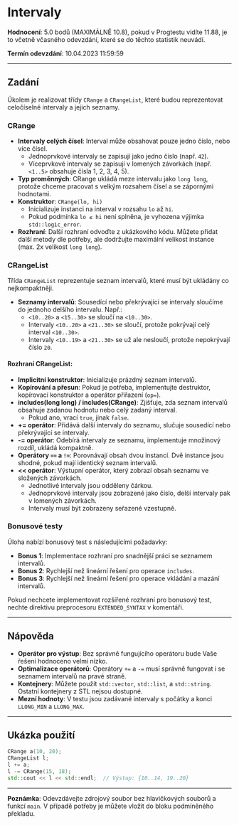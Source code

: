 # Intervaly

**Hodnocení**: 5.0 bodů (MAXIMÁLNĚ 10.8), pokud v Progtestu vidíte 11.88, je to včetně včasného odevzdání, které se do těchto statistik neuvádí.

**Termín odevzdání**: 10.04.2023 11:59:59

---

## Zadání

Úkolem je realizovat třídy `CRange` a `CRangeList`, které budou reprezentovat celočíselné intervaly a jejich seznamy.

### CRange

- **Intervaly celých čísel**: Interval může obsahovat pouze jedno číslo, nebo více čísel. 
  - Jednoprvkové intervaly se zapisují jako jedno číslo (např. `42`).
  - Víceprvkové intervaly se zapisují v lomených závorkách (např. `<1..5>` obsahuje čísla 1, 2, 3, 4, 5).
- **Typ proměnných**: CRange ukládá meze intervalu jako `long long`, protože chceme pracovat s velkým rozsahem čísel a se zápornými hodnotami.
- **Konstruktor**: `CRange(lo, hi)`
  - Inicializuje instanci na interval v rozsahu `lo` až `hi`. 
  - Pokud podmínka `lo ≤ hi` není splněna, je vyhozena výjimka `std::logic_error`.
- **Rozhraní**: Další rozhraní odvoďte z ukázkového kódu. Můžete přidat další metody dle potřeby, ale dodržujte maximální velikost instance (max. 2x velikost `long long`).

### CRangeList

Třída `CRangeList` reprezentuje seznam intervalů, které musí být ukládány co nejkompaktněji.

- **Seznamy intervalů**: Sousedící nebo překrývající se intervaly sloučíme do jednoho delšího intervalu. Např.:
  - `<10..20>` a `<15..30>` se sloučí na `<10..30>`.
  - Intervaly `<10..20>` a `<21..30>` se sloučí, protože pokrývají celý interval `<10..30>`.
  - Intervaly `<10..19>` a `<21..30>` se už ale nesloučí, protože nepokrývají číslo `20`.

#### Rozhraní CRangeList:

- **Implicitní konstruktor**: Inicializuje prázdný seznam intervalů.
- **Kopírování a přesun**: Pokud je potřeba, implementujte destruktor, kopírovací konstruktor a operátor přiřazení (`op=`).
- **includes(long long) / includes(CRange)**: Zjišťuje, zda seznam intervalů obsahuje zadanou hodnotu nebo celý zadaný interval.
  - Pokud ano, vrací `true`, jinak `false`.
- **+= operátor**: Přidává další intervaly do seznamu, slučuje sousedící nebo překrývající se intervaly.
- **-= operátor**: Odebírá intervaly ze seznamu, implementuje množinový rozdíl, ukládá kompaktně.
- **Operátory `==` a `!=`**: Porovnávají obsah dvou instancí. Dvě instance jsou shodné, pokud mají identický seznam intervalů.
- **<< operátor**: Výstupní operátor, který zobrazí obsah seznamu ve složených závorkách. 
  - Jednotlivé intervaly jsou odděleny čárkou.
  - Jednoprvkové intervaly jsou zobrazené jako číslo, delší intervaly pak v lomených závorkách.
  - Intervaly musí být zobrazeny seřazené vzestupně.

### Bonusové testy

Úloha nabízí bonusový test s následujícími požadavky:

- **Bonus 1**: Implementace rozhraní pro snadnější práci se seznamem intervalů.
- **Bonus 2**: Rychlejší než lineární řešení pro operace `includes`.
- **Bonus 3**: Rychlejší než lineární řešení pro operace vkládání a mazání intervalů.

Pokud nechcete implementovat rozšířené rozhraní pro bonusový test, nechte direktivu preprocesoru `EXTENDED_SYNTAX` v komentáři.

---

## Nápověda

- **Operátor pro výstup**: Bez správně fungujícího operátoru bude Vaše řešení hodnoceno velmi nízko.
- **Optimalizace operátorů**: Operátory `+=` a `-=` musí správně fungovat i se seznamem intervalů na pravé straně.
- **Kontejnery**: Můžete použít `std::vector`, `std::list`, a `std::string`. Ostatní kontejnery z STL nejsou dostupné.
- **Mezní hodnoty**: V testu jsou zadávané intervaly s počátky a konci `LLONG_MIN` a `LLONG_MAX`.

---

## Ukázka použití

```cpp
CRange a(10, 20);
CRangeList l;
l += a;
l -= CRange(15, 18);
std::cout << l << std::endl;  // Výstup: {10..14, 19..20}
```

---

**Poznámka**: Odevzdávejte zdrojový soubor bez hlavičkových souborů a funkcí `main`. V případě potřeby je můžete vložit do bloku podmíněného překladu.
